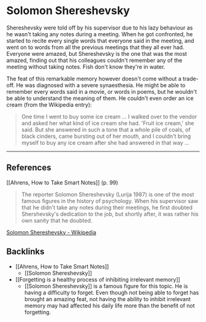 # Solomon Shereshevsky
Shereshevsky were told off by his supervisor due to his lazy behaviour as he wasn't taking any notes during a meeting. When he got confronted, he started to recite every single words that everyone said in the meeting, and went on to words from all the previous meetings that they all ever had. Everyone were amazed, but Shereshevsky is the one that was the most amazed, finding out that his colleagues couldn't remember any of the meeting without taking notes. Fish don't know they're in water.

The feat of this remarkable memory however doesn't come without a trade-off. He was diagnosed with a severe synaesthesia. He might be able to remember every words said in a movie, or words in poems, but he wouldn't be able to understand the meaning of them. He couldn't even order an ice cream (from the Wikipedia entry):
> One time I went to buy some ice cream ... I walked over to the vendor and asked her what kind of ice cream she had. 'Fruit ice cream,' she said. But she answered in such a tone that a whole pile of coals, of black cinders, came bursting out of her mouth, and I couldn't bring myself to buy any ice cream after she had answered in that way ...

---
## References
[[Ahrens, How to Take Smart Notes]] (p. 99)
> The reporter Solomon Shereshevsky (Lurija 1987) is one of the most famous figures in the history of psychology. When his supervisor saw that he didn't take any notes during their meetings, he first doubted Shershevsky's dedication to the job, but shortly after, it was rather his own sanity that he doubted.

[Solomon Shereshevsky - Wikipedia](https://en.wikipedia.org/wiki/Solomon_Shereshevsky)

## Backlinks
* [[Ahrens, How to Take Smart Notes]]
	* [[Solomon Shereshevsky]]
* [[Forgetting is a healthy process of inhibiting irrelevant memory]]
	* [[Solomon Shereshevsky]] is a famous figure for this topic. He is having a difficulty to forget. Even though not being able to forget has brought an amazing feat, not having the ability to inhibit irrelevant memory may had affected his daily life more than the benefit of not forgetting.

<!-- #evergreen #memory -->

<!-- {BearID:917BBA8E-843F-466A-A90A-57560F32D75D-71920-00020D6CD6074F92} -->

